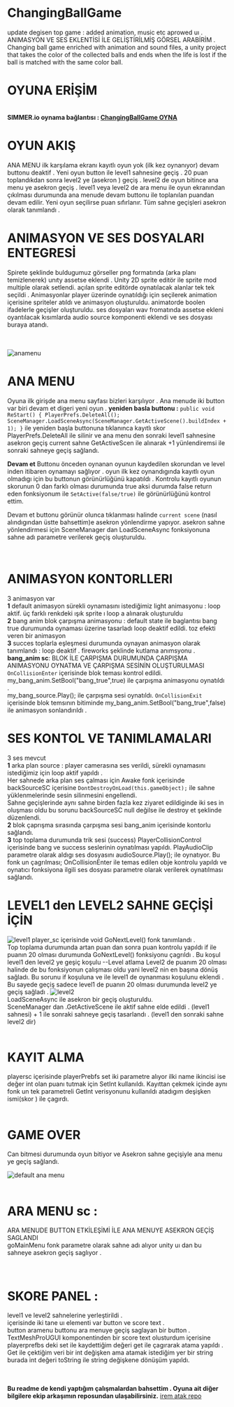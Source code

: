 
# ChangingBallGame
update degisen top game : added animation, music etc aprowed uı .
ANIMASYON VE SES EKLENTİSİ İLE GELİŞTİRİLMİŞ GÖRSEL ARABİRİM . 
Changing ball game enriched with animation and sound files, a unity project that takes the color of the collected balls and ends when the life is lost if the ball is matched with the same color ball.<br/>

# OYUNA ERİŞİM
<br/>**SIMMER.io oynama bağlantısı : [ChangingBallGame OYNA](https://simmer.io/@humeyracimen/changing-ball-game)**


# OYUN AKIŞ 
ANA MENU ilk karşılama ekranı kayıtlı oyun yok (ilk kez oynanıyor) devam buttonu deaktif . Yeni oyun button  ile level1 sahnesine geçiş . 20 puan toplandıkdan sonra level2 ye (asekron ) geçiş . level2 de oyun bitince ana menu ye asekron  geçiş  . level1 veya level2 de ara menu ile oyun ekranından çıkılması durumunda ana menude devam buttonu ile toplanılan puandan devam edilir. Yeni oyun seçilirse puan sıfırlanır. 
Tüm sahne geçişleri asekron olarak tanımlandı .

# ANIMASYON VE SES DOSYALARI ENTEGRESİ
Spirete şeklinde buldugumuz görseller png formatında (arka planı temizlenerek)  unıty assetse eklendi . Unity 2D sprite editör ile sprite mod multiple olarak setlendi. açılan sprite editörde oynatılacak alanlar tek tek seçildi . Animasyonlar player üzerinde oynatıldığı için seçilerek animation içerisine spriteler atıldı ve animasyon oluşturuldu. animatorde boolen ifadelerle geçişler oluşturuldu. 
ses dosyaları wav fromatında assetse ekleni oyantılacak kısımlarda audio source komponenti eklendi ve ses dosyası buraya atandı.

 <br/><br/>
 ![anamenu](https://cdn-images-1.medium.com/max/900/1*Sqozhdwd1QaX9-qoCY1kBQ.png)
 # ANA MENU
 Oyuna ilk girişde ana menu sayfası bizleri karşılıyor  . Ana menude iki button var biri devam et digeri yeni oyun .
 **yeniden basla buttonu :**
 `public void ReStart()
    {
        PlayerPrefs.DeleteAll();
        SceneManager.LoadSceneAsync(SceneManager.GetActiveScene().buildIndex + 1);
    }` 
    ile yeniden başla buttonuna tıklanınca kayıtlı skor  PlayerPrefs.DeleteAll ile  silinir ve  ana menu den sonraki level1 sahnesine asekron  geçiş current sahne GetActiveScen ile alınarak +1 yünlendiremsi ile sonraki sahneye geçiş   sağlandı.
    
    
 **Devam et** Buttonu önceden oynanan oyunun kaydedilen skorundan ve level inden itibaren oynamayı sağlıyor . oyun ilk kez oynandıgında kayıtlı  oyun olmadıgı için bu buttonun görünürlüğünü kapatıldı . 
  Kontrolu  kayıtlı oyunun skorunun 0 dan farklı olması durumunda true aksi durumda false return eden fonksiyonum ile `SetActive(false/true)` ile görünürlüğünü kontrol ettim.
 
Devam et buttonu görünür olunca tıklanması halinde `current scene` (nasıl alındıgından üstte bahsettim)e asekron yönlendirme yapıyor.
asekron sahne yönlendirmesi için  SceneManager dan  LoadSceneAsync fonksiyonuna sahne adı parametre verilerek geçiş oluşturuldu.



<br/>

  
 
  # ANIMASYON KONTORLLERI <br/>
  3 animasyon var <br/>
 **1** default animasyon sürekli oynamasını istediğimiz light animasyonu : loop aktif. üç farklı renkdeki ışık sprite ı loop a alınarak oluşturuldu  <br/>
  **2** bang anim blok çarpışma animasyonu : default state ile baglantısı bang true durumunda oynaması üzerine tasarladı loop deaktif edildi. toz efekti veren bir animasyon <br/>
  **3** succes toplarla eşleşmesi durumunda oynayan animasyon olarak tanımlandı : loop deaktif . fireworks şeklinde kutlama anımsyonu . <br/>
  **bang_anim sc**: 
BLOK İLE ÇARPIŞMA DURUMUNDA ÇARPIŞMA ANIMASYONU OYNATMA VE ÇARPIŞMA SESİNİN  OLUŞTURULMASI<br/>
`OnCollisionEnter` içerisinde blok teması kontrol edildi.
  my_bang_anim.SetBool("bang_true",true)  ile çarpışma animasyonu oynatıldı .  
  my_bang_source.Play();  ile çarpışma sesi oynatıldı.
  `OnCollisionExit`  içerisinde blok temsının bitiminde my_bang_anim.SetBool("bang_true",false) ile animasyon sonlandırıldı .
  
  
  # SES KONTOL VE TANIMLAMALARI<br/>
  3 ses mevcut <br/>
  **1** arka plan source : player camerasına ses verildi, sürekli oynamasını istediğimiz için loop aktif yapıldı .<br/>
  Her sahnede arka plan ses çalması için Awake fonk içerisinde  backSourceSC içerisine ` DontDestroyOnLoad(this.gameObject); ` ile sahne yüklenmelerinde sesin silinmesini engellendi.<br/>
 Sahne geçişlerinde aynı sahne birden fazla kez ziyaret edildiginde iki ses in oluşması oldu bu sorunu backSourceSC  null değilse ile destroy et şeklinde düzenlendi. <br/>
  **2** blok çaprışma sırasında çarpışma sesi bang_anim içerisinde kontorlu sağlandı. <br/> 
  **3** top toplama durumunda trik sesi (success) 
  PlayerCollisionControl içerisinde bang ve success seslerinin oynatılması yapıldı.
  PlayAudioClip parametre olarak aldıgı ses dosyasını  audioSource.Play(); ile oynatıyor. Bu fonk un çagrılması;
  OnCollisionEnter ile temas edilen obje kontrolu yapıldı ve oynatıcı fonksiyona ilgili ses dosyası parametre olarak verilerek oynatılması sağlandı.
  
  # LEVEL1 den  LEVEL2 SAHNE GEÇİŞİ İÇİN 
  ![level1](https://cdn-images-1.medium.com/max/900/1*Tk8YvrREy7hJPDsxeHF9pg.png)
player_sc içerisinde  void GoNextLevel()  fonk tanımlandı .  <br/>
Top toplama durumunda artan puan dan sonra puan kontrolu yapıldı if ile puanın 20 olması durumunda GoNextLevel() fonksiyonu çagrıldı . 
Bu koşul level1 den level2 ye geşiç koşulu --Level atlama
Level2 de puanım 20 olması halinde de bu fonksiyonun çalışması oldu yani level2 nin en başına dönüş sağladı. 
Bu sorunu if koşuluna ve ile level1 de oynanması koşulunu  eklendi . Bu sayede geçiş sadece level1 de puanın 20 olması durumunda level2 ye geçiş sağladı .
![level2](https://cdn-images-1.medium.com/max/900/1*Sqozhdwd1QaX9-qoCY1kBQ.png)
 <br/>
  LoadSceneAsync ile asekron bir geçiş oluşturuldu. <br/>
  SceneManager  dan .GetActiveScene ile aktif sahne elde edildi . (level1 sahnesi) + 1 ile sonraki sahneye geçiş tasarlandı . (level1 den sonraki sahne level2 dir)  <br/> <br/>

 # KAYIT ALMA
 playersc içerisinde playerPrebfs set iki parametre alıyor ilki name ikincisi ise değer int olan puanı tutmak için SetInt kullanıldı.
Kayıttan çekmek içinde aynı fonk un tek parametreli GetInt verisyonunu kullanıldı atadıgım deşişken ismi(skor ) ile çagırdı.
    <br/> <br/>
  # GAME OVER 
  Can bitmesi durumunda oyun bitiyor ve Asekron sahne geçişiyle ana menu ye geçiş sağlandı. <br/>
  
  ![default ana menu](https://cdn-images-1.medium.com/max/900/1*Tk8YvrREy7hJPDsxeHF9pg.png)
   <br/> <br/>
  # ARA MENU sc : 
  ARA MENUDE BUTTON ETKİLEŞİMİ İLE ANA MENUYE ASEKRON GEÇİŞ SAGLANDI<br/>
  goMainMenu fonk parametre olarak sahne adı alıyor unity uı dan bu sahneye asekron geçiş saglıyor .  <br/>
   <br/> <br/>
  # SKORE PANEL :
  level1 ve level2 sahnelerine yerleştirildi . <br/> 
  içerisinde iki tane uı elementi var button ve score text . <br/> 
  button aramenu buttonu ara menuye geçiş saglayan bir button . <br/> 
  TextMeshProUGUI komponentinden bir score text olusturdum içerisine playerprefbs deki set ile kaydettiğim değeri get ile çagırarak atama yapıldı .
  Get ile çektiğim veri bir int değişken ama atamak istediğim yer bir string burada int değeri toString ile string değişkene dönüşüm yapıldı. 
  
  <br/> <br/> 
   **Bu readme de  kendi yaptığım çalışmalardan bahsettim . Oyuna ait diğer bilgilere ekip arkaşımın reposundan ulaşabilirsiniz.**
   [irem atak repo](https://github.com/irematak/unity_3d_platform_oyunu-)
         
         


